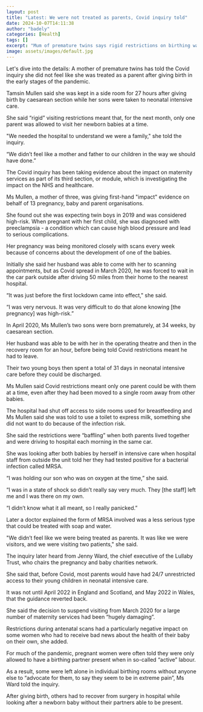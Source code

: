 ```yaml
---
layout: post
title: "Latest: We were not treated as parents, Covid inquiry told"
date: 2024-10-07T14:11:38
author: "badely"
categories: [Health]
tags: []
excerpt: "Mum of premature twins says rigid restrictions on birthing wards during Covid were traumatic."
image: assets/images/default.jpg
---
```


Let's dive into the details: A mother of premature twins has told the Covid inquiry she did not feel like she was treated as a parent after giving birth in the early stages of the pandemic.

Tamsin Mullen said she was kept in a side room for 27 hours after giving birth by caesarean section while her sons were taken to neonatal intensive care.

She said “rigid” visiting restrictions meant that, for the next month, only one parent was allowed to visit her newborn babies at a time.

"We needed the hospital to understand we were a family," she told the inquiry.

“We didn’t feel like a mother and father to our children in the way we should have done.”

The Covid inquiry has been taking evidence about the impact on maternity services as part of its third section, or module, which is investigating the impact on the NHS and healthcare.

Ms Mullen, a mother of three, was giving first-hand "impact" evidence on behalf of 13 pregnancy, baby and parent organisations.

She found out she was expecting twin boys in 2019 and was considered high-risk. When pregnant with her first child, she was diagnosed with preeclampsia - a condition which can cause high blood pressure and lead to serious complications.

Her pregnancy was being monitored closely with scans every week because of concerns about the development of one of the babies.

Initially she said her husband was able to come with her to scanning appointments, but as Covid spread in March 2020, he was forced to wait in the car park outside after driving 50 miles from their home to the nearest hospital.

“It was just before the first lockdown came into effect," she said.

“I was very nervous. It was very difficult to do that alone knowing [the pregnancy] was high-risk.”

In April 2020, Ms Mullen’s two sons were born prematurely, at 34 weeks, by caesarean section.

Her husband was able to be with her in the operating theatre and then in the recovery room for an hour, before being told Covid restrictions meant he had to leave.

Their two young boys then spent a total of 31 days in neonatal intensive care before they could be discharged.

Ms Mullen said Covid restrictions meant only one parent could be with them at a time, even after they had been moved to a single room away from other babies.

The hospital had shut off access to side rooms used for breastfeeding and Ms Mullen said she was told to use a toilet to express milk, something she did not want to do because of the infection risk.

She said the restrictions were “baffling” when both parents lived together and were driving to hospital each morning in the same car.

She was looking after both babies by herself in intensive care when hospital staff from outside the unit told her they had tested positive for a bacterial infection called MRSA.

“I was holding our son who was on oxygen at the time,” she said.

“I was in a state of shock so didn’t really say very much. They [the staff] left me and I was there on my own.

“I didn’t know what it all meant, so I really panicked.”

Later a doctor explained the form of MRSA involved was a less serious type that could be treated with soap and water.

"We didn’t feel like we were being treated as parents. It was like we were visitors, and we were visiting two patients," she said.

The inquiry later heard from Jenny Ward, the chief executive of the Lullaby Trust, who chairs the pregnancy and baby charities network.

She said that, before Covid, most parents would have had 24/7 unrestricted access to their young children in neonatal intensive care.

It was not until April 2022 in England and Scotland, and May 2022 in Wales, that the guidance reverted back.

She said the decision to suspend visiting from March 2020 for a large number of maternity services had been “hugely damaging”.

Restrictions during antenatal scans had a particularly negative impact on some women who had to receive bad news about the health of their baby on their own, she added.

For much of the pandemic, pregnant women were often told they were only allowed to have a birthing partner present when in so-called “active” labour.

As a result, some were left alone in individual birthing rooms without anyone else to “advocate for them, to say they seem to be in extreme pain”, Ms Ward told the inquiry.

After giving birth, others had to recover from surgery in hospital while looking after a newborn baby without their partners able to be present.

